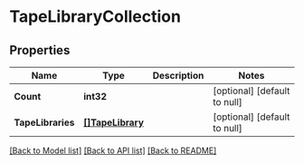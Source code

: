 # TapeLibraryCollection

## Properties
Name | Type | Description | Notes
------------ | ------------- | ------------- | -------------
**Count** | **int32** |  | [optional] [default to null]
**TapeLibraries** | [**[]TapeLibrary**](tape_library.md) |  | [optional] [default to null]

[[Back to Model list]](../README.md#documentation-for-models) [[Back to API list]](../README.md#documentation-for-api-endpoints) [[Back to README]](../README.md)


